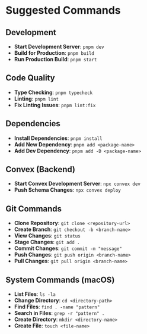 # Suggested Commands

## Development

- **Start Development Server**: `pnpm dev`
- **Build for Production**: `pnpm build`
- **Run Production Build**: `pnpm start`

## Code Quality

- **Type Checking**: `pnpm typecheck`
- **Linting**: `pnpm lint`
- **Fix Linting Issues**: `pnpm lint:fix`

## Dependencies

- **Install Dependencies**: `pnpm install`
- **Add New Dependency**: `pnpm add <package-name>`
- **Add Dev Dependency**: `pnpm add -D <package-name>`

## Convex (Backend)

- **Start Convex Development Server**: `npx convex dev`
- **Push Schema Changes**: `npx convex deploy`

## Git Commands

- **Clone Repository**: `git clone <repository-url>`
- **Create Branch**: `git checkout -b <branch-name>`
- **View Changes**: `git status`
- **Stage Changes**: `git add .`
- **Commit Changes**: `git commit -m "message"`
- **Push Changes**: `git push origin <branch-name>`
- **Pull Changes**: `git pull origin <branch-name>`

## System Commands (macOS)

- **List Files**: `ls -la`
- **Change Directory**: `cd <directory-path>`
- **Find Files**: `find . -name "pattern"`
- **Search in Files**: `grep -r "pattern" .`
- **Create Directory**: `mkdir <directory-name>`
- **Create File**: `touch <file-name>`
